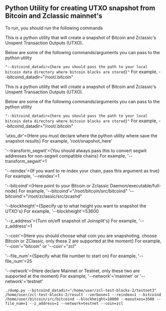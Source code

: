 ## Python Utility for creating UTXO snapshot from Bitcoin and Zclassic mainnet's

To run, you should run the following commands


This is a python utility that will create a snapshot of Bitcoin and Zclassic's Unspent Transaction Outputs (UTXO). 

Below are some of the following commands/arguments you can pass to the python utility 

```"--bitcoind_datadir={here you should pass the path to your local bitcoin data directory where bitcoin blocks are stored}"```
For example, 
--bitcoind_datadir="/root/.bitcoin"



This is a python utility that will create a snapshot of Bitcoin and Zclassic's Unspent Transaction Outputs (UTXO). 

Below are some of the following commands/arguments you can pass to the python utility 

```"--bitcoind_datadir={here you should pass the path to your local bitcoin data directory where bitcoin blocks are stored}"```
For example, 
--bitcoind_datadir="/root/.bitcoin"

'utxo_dir'={Here you must declare where the python utility where save the snapshot results}
For example, 
'root/snapshot_here'

'--transform_segwit'={You should always pass this to convert segwit addresses for non-segwit compatible chains}
For example,
'--transform_segwit'=1

'--reindex'={If you want to re-index your chain, pass this argument as true}
For example,
'--reindex'=1

'--bitcoind'={Here point to your Bitcoin or Zclassic Daemon/executable/full-node}
For example,
'--bitcoind'="/root/bitcoin/src/bitcoind"
'--bitcoind'="/root/zclassic/src/zcashd"

'--blockheight'={Specify up to what height you want to snapshot the UTXO's}
For example,
'--blockheight'=53600 

'--z_address'={Turn on/off snapshot of Joinsplit's}
For example, 
'--z_address'=1

'--coin'={Here you should choose what coin you are snapshoting, choose Bitcoin or ZClassic, only these 2 are supported at the moment}
For example,
'--coin'="bitcoin" or '--coin'="zcl"

'--file_num'={Specify what file number to start on}
For example,
'--file_num'=25

'--network'={Here declare Mainnet or Testnet, only these two are supported at the moment}
For example,
'--network'='mainnet' or '--network'='testnet' 


```./dump.py --bitcoind_datadir="/home/user/zcl-test-blocks-2/testnet3" /home/user/zcl-test-blocks-2/result --verbose=1 --reindex=1 --bitcoind /home/user/bitcoin/src/bitcoind --blockheight=10000 --maxutxos=3500 --file_num=1 --z_address=1 --network=testnet --coin=zcl```


